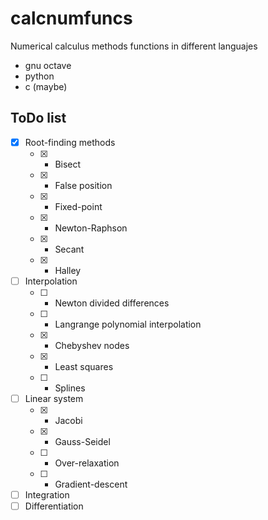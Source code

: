 # calcnumfuncs
Numerical calculus methods functions in different languajes

- gnu octave
- python
- c (maybe)

## ToDo list
- [x] Root-finding methods
	- [x] - Bisect
	- [x] - False position
	- [x] - Fixed-point
	- [x] - Newton-Raphson
	- [x] - Secant
	- [x] - Halley
- [ ] Interpolation
	- [ ] - Newton divided differences
	- [ ] - Langrange polynomial interpolation
	- [x] - Chebyshev nodes
	- [x] - Least squares
	- [ ] - Splines
- [ ] Linear system
	- [x] - Jacobi
	- [x] - Gauss-Seidel
	- [ ] - Over-relaxation
	- [ ] - Gradient-descent
- [ ] Integration
- [ ] Differentiation